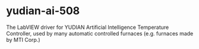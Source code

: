 # yudian-ai-508
The LabVIEW driver for YUDIAN Artificial Intelligence Temperature Controller, used by many automatic controlled furnaces (e.g. furnaces made by MTI Corp.)
